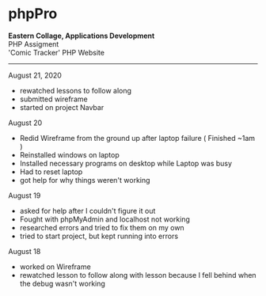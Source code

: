 # phpPro

<p>
<b>Eastern Collage, Applications Development</b>
<br>
PHP Assigment 
<br>
'Comic Tracker' PHP Website
</p>

<hr>

August 21, 2020
- rewatched lessons to follow along
- submitted wireframe
- started on project Navbar 
  
  
August 20

- Redid Wireframe from the ground up after laptop failure ( Finished ~1am )
- Reinstalled windows on laptop
- Installed necessary programs on desktop while Laptop was busy
- Had to reset laptop
- got help for why things weren't working

August 19

- asked for help after I couldn't figure it out
- Fought with phpMyAdmin and localhost not working
- researched errors and tried to fix them on my own
- tried to start project, but kept running into errors

August 18

- worked on Wireframe
- rewatched lesson to follow along with lesson because I fell behind when the debug wasn't working
